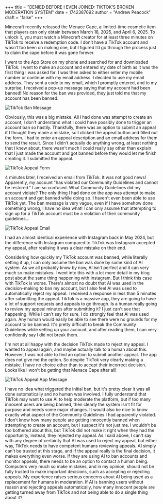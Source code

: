 +++
title = "DENIED BEFORE I EVEN JOINED: TIKTOK’S BROKEN MODERATION SYSTEM"
date = 1742387692
author = "Andrew Peacock"
draft = "false"
+++

Minecraft recently released the Menace Cape, a limited-time cosmetic item that players can only obtain between March 18, 2025, and April 6, 2025. To unlock it, you must watch a Minecraft creator for at least three minutes on TikTok to receive a redemption code. I don’t have a TikTok account and wasn’t too keen on making one, but I figured I’d go through the process just to claim the cape before it was gone forever.

I went to the App Store on my phone and searched for and downloaded TikTok. I went to make an account and entered my date of birth as it was the first thing I was asked for. I was then asked to either enter my mobile number or continue with my email address. I decided to use my email address. They sent a code to my email, which I promptly entered, and to my surprise, I received a pop-up message saying that my account had been banned! No reason for the ban was provided, they just told me that my account has been banned.

![TikTok Ban Message](/images/tiktokbanmessage.png#center)

Obviously, this was a big mistake. All I had done was attempt to create an account, I don't understand what I could have possibly done to trigger an account ban so hastily. Thankfully, there was an option to submit an appeal if I thought they made a mistake, so I clicked the appeal button and filled out the form. I had to enter an appeal description and an email address for them to send the result. Since I didn't actually do anything wrong, at least nothing that I knew about, there wasn't much I could really say other than explain that I just made the account and got banned before they would let me finish creating it. I submitted the appeal.

![TikTok Appeal Form](/images/tiktokappeal.png#center)

4 minutes later, I received an email from TikTok. It was not good news! Apparently, my account "has violated our Community Guidelines and cannot be restored." I am so confused. What Community Guidelines did my account violate? The only thing I had done on the app was attempt to make an account and get banned while doing so. I haven't even been able to use TikTok yet. The ban message is very vague, even if I have somehow done something wrong, I have no idea what! I can only assume that attempting to sign up for a TikTok account must be a violation of their community guidelines...

![TikTok Appeal Email](/images/tiktokappealemail.png#center)

I had an almost identical experience with Instagram back in May 2024, but the difference with Instagram compared to TikTok was Instagram accepted my appeal, after realising it was a clear mistake on their end.

Considering how quickly my TikTok account was banned, while literally setting it up, I can only assume the ban was done by some kind of AI system. As we all probably know by now, AI isn't perfect and it can very much so make mistakes. I went into this with a lot more detail in my blog post about the same thing happening with Instagram. But I think this case with TikTok is worse. There's almost no doubt that AI was used in the decision-making to ban my account, but I also feel AI was used to automatically reject my appeal. I received a response in less than 5 minutes after submitting the appeal. TikTok is a massive app, they are going to have a lot of support requests and appeals to go through. Is a human really going to review my appeal minutes after submitting it? I just can't see that happening. While I can't say for sure, I do strongly feel that AI was used again. Any human would easily be able to see there were no grounds for my account to be banned. It's pretty difficult to break the Community Guidelines while setting up your account, and after reading them, I can very confidently say I did not break them.

I'm not at all happy with the decision TikTok made to reject my appeal. I wanted to appeal again, and maybe actually talk to a human about this. However, I was not able to find an option to submit another appeal. The app does not give me the option. So despite TikTok very clearly making a mistake, I have no choice other than to accept their incorrect decision. Looks like I won't be getting that Menace Cape after all!

![TikTok Appeal App Message](/images/tiktokappealrejected.png#center)

I have no idea what triggered the initial ban, but it's pretty clear it was all done automatically and no human was involved. I fully understand that TikTok may want to use AI to help moderate the platform, but if too many innocent users are being banned, then clearly the system isn't fit for purpose and needs some major changes. It would also be nice to know exactly what aspect of the Community Guidelines I had apparently violated. I don't know how many people are getting innocently banned when attempting to create an account, but I suspect it's not just me. I wouldn't be too bothered about this, but TikTok did not make it right when they had the opportunity, instead, they rejected my appeal. As I said above, I can't say with any degree of certainty that AI was used to reject my appeal, but either way, TikTok needs to have competent humans reviewing appeals. AI simply can't be trusted at this stage, and if the appeal really is the final decision, it makes everything even worse. If they are using AI to ban accounts and monitor appeals, there needs to be an option to contact a human being. Computers very much so make mistakes, and in my opinion, should not be fully trusted to make important decisions, such as accepting or rejecting appeals. My experience raises serious concerns about AI being used as a replacement for humans in moderation. If AI is banning users without reason and rejecting appeals automatically, how many innocent people are getting turned away from TikTok and not being able to do a single thing about it?